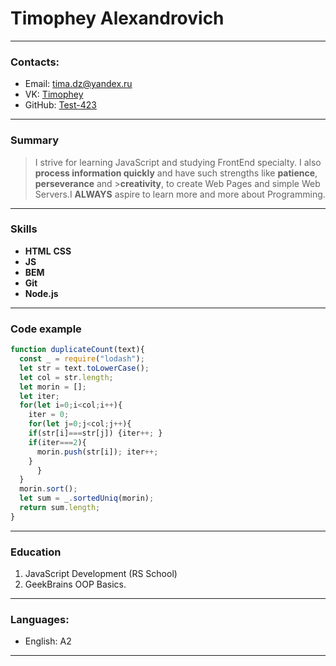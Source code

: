 # Timophey Alexandrovich
---
### Contacts:
 - Email: tima.dz@yandex.ru
 - VK: [Timophey](https://vk.com/foreverr_funn)
 - GitHub: [Test-423](https://github.com/Test-423)
---
### Summary
> I strive for learning JavaScript and studying FrontEnd specialty. I also **process information quickly** and have such strengths like **patience**, **perseverance** and >**creativity**, to create Web Pages and simple Web Servers.I **ALWAYS** aspire to learn more and more about Programming.
---
### Skills
 - **HTML** **CSS** 
 - **JS** 
 - **BEM**
 - **Git**
 - **Node.js**
---
### Code example
```javascript 
function duplicateCount(text){
  const _ = require("lodash");
  let str = text.toLowerCase();
  let col = str.length;
  let morin = [];
  let iter;
  for(let i=0;i<col;i++){
    iter = 0;
    for(let j=0;j<col;j++){
    if(str[i]===str[j]) {iter++; }
    if(iter===2){
      morin.push(str[i]); iter++;
    }
      }
  }
  morin.sort();
  let sum = _.sortedUniq(morin);
  return sum.length;
}
```
---
### Education
 1.  JavaScript Development (RS School) 
 2.  GeekBrains OOP Basics.
 
---
### Languages:
* English: A2 
---
